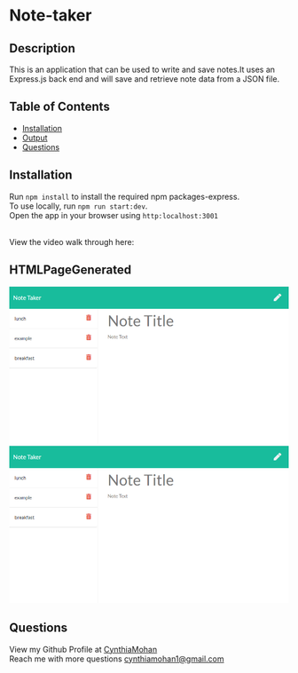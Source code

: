 # Note-taker

## Description
This is an application that can be used to write and save notes.It uses an Express.js back end and will save and retrieve note data from a JSON file.

## Table of Contents 

* [Installation](#installation)
* [Output](#HTMLPageGenerated)
* [Questions](#questions)

## Installation
Run `npm install` to install the required npm packages-express. <br/>
To use locally, run `npm run start:dev`.<br/>
Open the app in your browser using `http:localhost:3001`

<br/>
View the video walk through here:


<br/>

## HTMLPageGenerated

![Output1](./public/assets/images/outputss1.png)
![Output2](./public/assets/images/outputss2.png)

## Questions
View my Github Profile at [CynthiaMohan](http://github.com/CynthiaMohan)
<br />
Reach me with more questions <cynthiamohan1@gmail.com>

